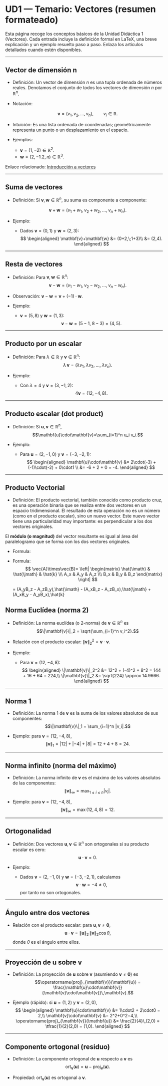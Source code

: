 # UD1 — Temario: Vectores (resumen formateado)

Esta página recoge los conceptos básicos de la Unidad Didáctica 1 (Vectores). Cada entrada incluye la definición formal en LaTeX, una breve explicación y un ejemplo resuelto paso a paso. Enlaza los artículos detallados cuando estén disponibles.

---

## Vector de dimensión n

- Definición: Un vector de dimensión $n$ es una tupla ordenada de números reales. Denotamos el conjunto de todos los vectores de dimensión $n$ por $\mathbb{R}^n$.

- Notación:

  $$
  \mathbf{v}=(v_1, v_2,\dots, v_n),\qquad v_i\in\mathbb{R}.
  $$

- Intuición: Es una lista ordenada de coordenadas; geométricamente representa un punto o un desplazamiento en el espacio.

- Ejemplos:
  - $\mathbf{v}=(1,-2)\in\mathbb{R}^2$.
  - $\mathbf{w}=(2,-1.2,\pi)\in\mathbb{R}^3$.

Enlace relacionado: [Introducción a vectores](introduccion-a-vectores.md)

---

## Suma de vectores

- Definición: Si $\mathbf{v},\mathbf{w}\in\mathbb{R}^n$, su suma es componente a componente:

  $$
  \mathbf{v}+\mathbf{w}=(v_1+w_1,\;v_2+w_2,\;\dots,\;v_n+w_n).
  $$

- Ejemplo:
  - Dados $\mathbf{v}=(0,1)$ y $\mathbf{w}=(2,3)$:
    $$
    \begin{aligned}
    \mathbf{v}+\mathbf{w} &= (0+2,\;1+3)\\
    &= (2,4).
    \end{aligned}
    $$

---

## Resta de vectores

- Definición: Para $\mathbf{v},\mathbf{w}\in\mathbb{R}^n$:
  $$\mathbf{v}-\mathbf{w}=(v_1-w_1,\;v_2-w_2,\;\dots,\;v_n-w_n).$$

- Observación: $\mathbf{v}-\mathbf{w}=\mathbf{v}+(-1)\cdot\mathbf{w}$.

- Ejemplo:
  - $\mathbf{v}=(5,8)$ y $\mathbf{w}=(1,3)$:
    $$\mathbf{v}-\mathbf{w}=(5-1,\;8-3)=(4,5).$$

---

## Producto por un escalar

- Definición: Para $\lambda\in\mathbb{R}$ y $\mathbf{v}\in\mathbb{R}^n$:
  $$\lambda\,\mathbf{v}=(\lambda v_1,\;\lambda v_2,\;\dots,\;\lambda v_n).$$

- Ejemplo:
  - Con $\lambda=4$ y $\mathbf{v}=(3,-1,2)$:
    $$4\mathbf{v}=(12,-4,8).$$

---

## Producto escalar (dot product)

- Definición: Si $\mathbf{u},\mathbf{v}\in\mathbb{R}^n$,
  $$\mathbf{u}\cdot\mathbf{v}=\sum_{i=1}^n u_i v_i.$$

- Ejemplo:
  - Para $\mathbf{u}=(2,-1,0)$ y $\mathbf{v}=(-3,-2,1)$:
    $$
    \begin{aligned}
    \mathbf{u}\cdot\mathbf{v} &= 2\cdot(-3) + (-1)\cdot(-2) + 0\cdot1 \\
    &= -6 + 2 + 0 = -4.
    \end{aligned}
    $$

---

## Producto Vectorial

- Definición: El producto vectorial, también conocido como producto cruz, es una operación binaria que se realiza entre dos vectores en un espacio tridimensional. El resultado de esta operación no es un número (como en el producto escalar), sino un nuevo vector. Este nuevo vector tiene una particularidad muy importante: es perpendicular a los dos vectores originales.

El **módulo (o magnitud)** del vector resultante es igual al área del paralelogramo que se forma con los dos vectores originales.

- Formula:
- Formula:
  $$
  \vec{A}\times\vec{B}=
  \left|
  \begin{matrix}
  \hat{\imath} & \hat{\jmath} & \hat{k} \\\
  A_x & A_y & A_z \\\
  B_x & B_y & B_z
  \end{matrix}
  \right|
  $$

  = (A_yB_z - A_zB_y)\,\hat{\imath} - (A_xB_z - A_zB_x)\,\hat{\jmath} + (A_xB_y - A_yB_x)\,\hat{k}

## Norma Euclídea (norma 2)

- Definición: La norma euclídea (o 2-norma) de $\mathbf{v}\in\mathbb{R}^n$ es
  $$\|\mathbf{v}\|_2 = \sqrt{\sum_{i=1}^n v_i^2}.$$

- Relación con el producto escalar: $\|\mathbf{v}\|_2^2 = \mathbf{v}\cdot\mathbf{v}$.

- Ejemplo:
  - Para $\mathbf{v}=(12,-4,8)$:
    $$
    \begin{aligned}
    \|\mathbf{v}\|_2^2 &= 12^2 + (-4)^2 + 8^2 = 144 + 16 + 64 = 224,\\
    \|\mathbf{v}\|_2 &= \sqrt{224} \approx 14.9666.
    \end{aligned}
    $$

---

## Norma 1

- Definición: La norma 1 de $\mathbf{v}$ es la suma de los valores absolutos de sus componentes:
  $$\|\mathbf{v}\|_1 = \sum_{i=1}^n |v_i|.$$

- Ejemplo: para $\mathbf{v}=(12,-4,8)$,
  $$\|\mathbf{v}\|_1 = |12|+|-4|+|8| = 12+4+8 = 24.$$

---

## Norma infinito (norma del máximo)

- Definición: La norma infinito de $\mathbf{v}$ es el máximo de los valores absolutos de las componentes:
  $$\|\mathbf{v}\|_{\infty} = \max_{1\le i\le n} |v_i|.$$

- Ejemplo: para $\mathbf{v}=(12,-4,8)$,
  $$\|\mathbf{v}\|_{\infty} = \max(12,4,8) = 12.$$

---

## Ortogonalidad

- Definición: Dos vectores $\mathbf{u},\mathbf{v}\in\mathbb{R}^n$ son ortogonales si su producto escalar es cero:
  $$\mathbf{u}\cdot\mathbf{v} = 0.$$

- Ejemplo:
  - Dados $\mathbf{v}=(2,-1,0)$ y $\mathbf{w}=(-3,-2,1)$, calculamos
    $$\mathbf{v}\cdot\mathbf{w} = -4 \neq 0,$$
    por tanto no son ortogonales.

---

## Ángulo entre dos vectores

- Relación con el producto escalar: para $\mathbf{u},\mathbf{v}\ne\mathbf{0}$,
  $$\mathbf{u}\cdot\mathbf{v} = \|\mathbf{u}\|_2\,\|\mathbf{v}\|_2\cos\theta,$$
  donde $\theta$ es el ángulo entre ellos.

---

## Proyección de $\mathbf{u}$ sobre $\mathbf{v}$

- Definición: La proyección de $\mathbf{u}$ sobre $\mathbf{v}$ (asumiendo $\mathbf{v}\ne\mathbf{0}$) es
  $$\operatorname{proj}_{\mathbf{v}}(\mathbf{u}) = \frac{\mathbf{u}\cdot\mathbf{v}}{\mathbf{v}\cdot\mathbf{v}}\,\mathbf{v}.$$

- Ejemplo (rápido): si $\mathbf{u}=(1,2)$ y $\mathbf{v}=(2,0)$,
  $$
  \begin{aligned}
  \mathbf{u}\cdot\mathbf{v} &= 1\cdot2 + 2\cdot0 = 2,\\
  \mathbf{v}\cdot\mathbf{v} &= 2^2+0^2=4,\\
  \operatorname{proj}_{\mathbf{v}}(\mathbf{u}) &= \frac{2}{4}\,(2,0) = \tfrac{1}{2}(2,0) = (1,0).
  \end{aligned}
  $$

---

## Componente ortogonal (residuo)

- Definición: La componente ortogonal de $\mathbf{u}$ respecto a $\mathbf{v}$ es
  $$\operatorname{ort}_{\mathbf{v}}(\mathbf{u}) = \mathbf{u} - \operatorname{proj}_{\mathbf{v}}(\mathbf{u}).$$

- Propiedad: $\operatorname{ort}_{\mathbf{v}}(\mathbf{u})$ es ortogonal a $\mathbf{v}$.
